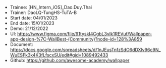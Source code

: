 + Trainee: [HN_Intern_iOS]_Dao.Duy.Thai
+ Trainer: DaoLQ-TungHS-TuTA-B
+ Start date: 04/01/2023
+ End date: 15/01/2023
+ Demo: 21/12/2022
+ UI: https://www.figma.com/file/91tyskI4CgbL3vIk1REVuf/Wallpaper-app-design-%7C-WallBest-(Community)?node-id=128%3A859
+ Document: https://docs.google.com/spreadsheets/d/1nJEusTnfzSdO6dDXlv96c9N_WuESFk3k4K3fLfscxSU/edit#gid=1089492433
+ Github: https://github.com/awesome-academy/wallpaper

